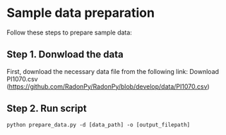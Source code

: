 # Sample data preparation

Follow these steps to prepare sample data:

## Step 1. Donwload the data
First, download the necessary data file from the following link:
Download PI1070.csv (https://github.com/RadonPy/RadonPy/blob/develop/data/PI1070.csv)

## Step 2. Run script
```
python prepare_data.py -d [data_path] -o [output_filepath]
```
